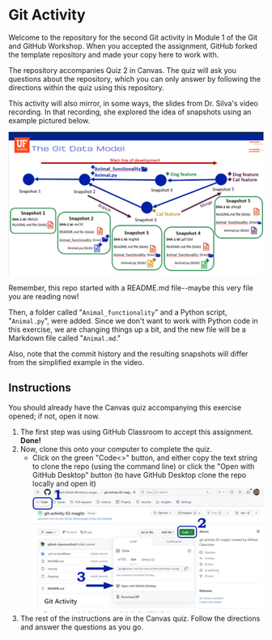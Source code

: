 # Git Activity

Welcome to the repository for the second Git activity in Module 1 of the Git and GitHub Workshop. When you accepted the assignment, GitHub forked the template repository and made your copy here to work with.

The repository accompanies Quiz 2 in Canvas. The quiz will ask you questions about the repository, which you can only answer by following the directions within the quiz using this repository.

This activity will also mirror, in some ways, the slides from Dr. Silva's video recording. In that recording, she explored the idea of snapshots using an example pictured below.

![Git data model image](images/git_data_model.png)

Remember, this repo started with a README.md file--maybe this very file you are reading now!

Then, a folder called "`Animal_functionality`" and a Python script, "`Animal.py`", were added. Since we don't want to work with Python code in this exercise, we are changing things up a bit, and the new file will be a Markdown file called "`Animal.md`."

Also, note that the commit history and the resulting snapshots will differ from the simplified example in the video.

## Instructions

You should already have the Canvas quiz accompanying this exercise opened; if not, open it now.

1. The first step was using GitHub Classroom to accept this assignment. **Done!**
1. Now, clone this onto your computer to complete the quiz.
   * Click on the green "Code<>" button, and either copy the text string to clone the repo (using the command line) or click the "Open with GitHub Desktop" button (to have GitHub Desktop clone the repo locally and open it)
   ![Screenshot of cloning the repo in GitHub](images/github_clone.png)
1. The rest of the instructions are in the Canvas quiz. Follow the directions and answer the questions as you go.
